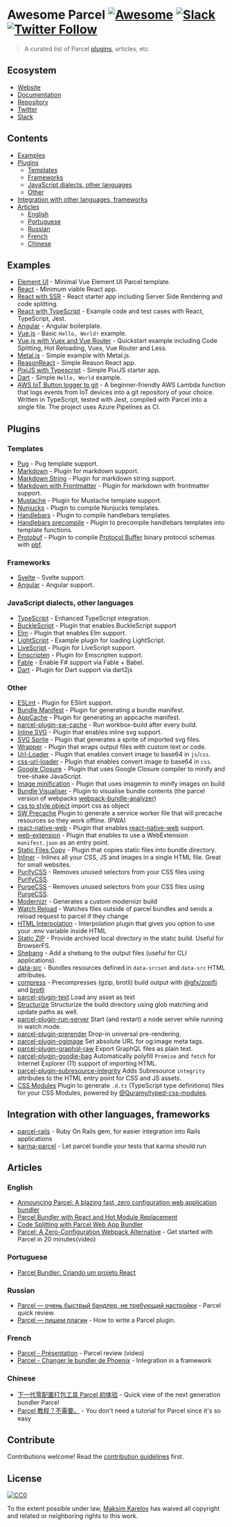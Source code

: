 # Awesome Parcel [![Awesome](https://cdn.rawgit.com/sindresorhus/awesome/d7305f38d29fed78fa85652e3a63e154dd8e8829/media/badge.svg)](https://github.com/sindresorhus/awesome) [![Slack](https://slack.parceljs.org/badge.svg)](https://slack.parceljs.org) [![Twitter Follow](https://img.shields.io/twitter/follow/parceljs.svg?style=social)](https://twitter.com/parceljs)

> A curated list of Parcel [plugins](https://www.npmjs.com/search?q=parcel-plugin-), articles, etc.


## Ecosystem
- [Website](https://parceljs.org)
- [Documentation](https://parceljs.org/getting_started.html)
- [Repository](https://github.com/parcel-bundler/parcel)
- [Twitter](https://twitter.com/parceljs)
- [Slack](https://slack.parceljs.org/)


## Contents

- [Examples](#examples)
- [Plugins](#plugins)
    - [Templates](#templates)
    - [Frameworks](#frameworks)
    - [JavaScript dialects, other languages](#javascript-dialects-other-languages)
    - [Other](#other)
- [Integration with other languages, frameworks](#integration-with-other-languages-frameworks)
- [Articles](#articles)
    - [English](#english)
    - [Portuguese](#portuguese)
    - [Russian](#russian)
    - [French](#french)
    - [Chinese](#chinese)


## Examples

- [Element UI](https://github.com/bubnenkoff/parcel-vue-template) - Minimal Vue Element UI Parcel template.
- [React](https://github.com/jaredpalmer/react-parcel-example) - Minimum viable React app.
- [React with SSR](https://github.com/gregtillbrook/react-head-start) - React starter app including Server Side Rendering and code splitting.
- [React with TypeScript](https://github.com/adhrinae/ts-react-parcel) - Example code and test cases with React, TypeScript, Jest.
- [Angular](https://github.com/DeMoorJasper/Angular-Parcel-Boilerplate) - Angular boilerplate.
- [Vue.js](https://github.com/parcel-bundler/examples/tree/master/vue) - Basic `Hello, World!` example.
- [Vue.js with Vuex and Vue Router](https://github.com/proYang/vue-parcel-demo) - Quickstart example including Code Splitting, Hot Reloading, Vuex, Vue Router and Less.
- [Metal.js](https://github.com/matuzalemsteles/metal-parcel-example) - Simple example with Metal.js.
- [ReasonReact](https://github.com/Raincal/parcel-reason-react-app) - Simple Reason React app.
- [PixiJS with Typescript](https://github.com/lucas-jones/pixi-ts-parcel-example) - Simple PixiJS starter app.
- [Dart](https://github.com/neutrino2211/parcel-plugin-dart/tree/master/examples/helloworld) - Simple `Hello, World` example.
- [AWS IoT Button logger to git](https://github.com/kachkaev/aws-iot-button-logger-to-git/) - A beginner-friendly AWS Lambda function that logs events from IoT devices into a git repository of your choice. Written in TypeScript, tested with Jest, compiled with Parcel into a single file. The project uses Azure Pipelines as CI.


## Plugins

### Templates

- [Pug](https://github.com/Ty3uK/parcel-plugin-pug) - Pug template support.
- [Markdown](https://github.com/gongpeione/parcel-plugin-markdown) - Plugin for markdown support.
- [Markdown String](https://github.com/jaywcjlove/parcel-plugin-markdown-string) - Plugin for markdown string support.
- [Markdown with Frontmatter](https://github.com/umstek/parcel-plugin-md-fm) - Plugin for markdown with frontmatter support.
- [Mustache](https://github.com/suuzee/parcel-plugin-mustache) - Plugin for Mustache template support.
- [Nunjucks](https://github.com/devmattrick/parcel-plugin-nunjucks) - Plugin to compile Nunjucks templates.
- [Handlebars](https://github.com/robbiedigital/parcel-plugin-handlebars) - Plugin to compile handlebars templates.
- [Handlebars precompile](https://github.com/belicekm/parcel-plugin-handlebars-precompile) - Plugin to precompile handlebars templates into template functions.
- [Protobuf](https://github.com/Jabher/parcel-plugin-pbf) - Plugin to compile [Protocol Buffer](https://developers.google.com/protocol-buffers/) binary protocol schemas with [pbf](https://github.com/mapbox/pbf).

### Frameworks

- [Svelte](https://github.com/DeMoorJasper/parcel-plugin-svelte) - Svelte support.
- [Angular](https://github.com/fathyb/parcel-plugin-angular) - Angular support.

### JavaScript dialects, other languages

- [TypeScript](https://github.com/fathyb/parcel-plugin-typescript) - Enhanced TypeScript integration.
- [BuckleScript](https://github.com/jihchi/parcel-plugin-bucklescript) - Plugin that enables BuckleScript support
- [Elm](https://github.com/ssuman/parcel-plugin-elm) - Plugin that enables Elm support.
- [LightScript](https://github.com/chee/parcel-plugin-lightscript) - Example plugin for loading LightScript.
- [LiveScript](https://github.com/c0deaddict/parcel-plugin-livescript) - Plugin for LiveScript support.
- [Emscripten](https://github.com/taktod/parcel-plugin-emc) - Plugin for Emscripten support.
- [Fable](https://github.com/slogsdon/parcel-plugin-fable) - Enable F# support via Fable + Babel.
- [Dart](https://github.com/neutrino2211/parcel-plugin-dart) - Plugin for Dart support via dart2js

### Other

- [ESLint](https://github.com/BoltDoggy/parcel-plugin-eslint) - Plugin for ESlint support.
- [Bundle Manifest](https://github.com/mugi-uno/parcel-plugin-bundle-manifest) - Plugin for generating a bundle manifest.
- [AppCache](https://github.com/pierredavidbelanger/parcel-plugin-appcache) - Plugin for generating an appcache manifest.
- [parcel-plugin-sw-cache](https://github.com/mischnic/parcel-plugin-sw-cache) - Run workbox-build after every build.
- [Inline SVG](https://github.com/albinotonnina/parcel-plugin-inlinesvg) - Plugin that enables inline svg support.
- [SVG Sprite](https://github.com/Epimodev/parcel-plugin-svg-sprite) - Plugin that generates a sprite of imported svg files.
- [Wrapper](https://github.com/albinotonnina/parcel-plugin-wrapper) - Plugin that wraps output files with custom text or code.
- [Url-Loader](https://github.com/fansenze/parcel-plugin-url-loader) - Plugin that enables convert image to base64 in `js`/`css`.
- [css-url-loader](https://github.com/BarryYan/parcel-plugin-css-url-loader) - Plugin that enables convert image to base64 in `css`.
- [Google Closure](https://github.com/fathyb/parcel-plugin-closure) - Plugin that uses Google Closure compiler to minify and tree-shake JavaScript.
- [Image minification](https://github.com/DeMoorJasper/parcel-plugin-imagemin) - Plugin that uses imagemin to minify images on build
- [Bundle Visualiser](https://github.com/gregtillbrook/parcel-plugin-bundle-visualiser) - Plugin to visualise bundle contents (the parcel version of webpacks [webpack-bundle-analyzer](https://www.npmjs.com/package/webpack-bundle-analyzer))
- [css to style object](https://www.npmjs.com/package/parcel-plugin-css-object) import css as object
- [SW Precache](https://github.com/cyyyu/parcel-plugin-sw-precache) Plugin to generate a service worker file that will precache resources so they work offline. (PWA)
- [react-native-web](https://github.com/dalcib/parcel-plugin-react-native-web) - Plugin that enables [react-native-web](https://github.com/necolas/react-native-web) support.
- [web-extension](https://github.com/kevincharm/parcel-plugin-web-extension) - Plugin that enables to use a WebExtension `manifest.json` as an entry point.
- [Static Files Copy](https://github.com/elwin013/parcel-plugin-static-files-copy) - Plugin that copies static files into bundle directory.
- [Inliner](https://github.com/shff/parcel-plugin-inliner) - Inlines all your CSS, JS and images in a single HTML file. Great for small websites.
- [PurifyCSS](https://github.com/shff/parcel-plugin-purifycss) - Removes unused selectors from your CSS files using [PurifyCSS](https://github.com/purifycss/purifycss).
- [PurgeCSS](https://github.com/cprecioso/parcel-plugin-purgecss) - Removes unused selectors from your CSS files using [PurgeCSS](https://github.com/FullHuman/purgecss).
- [Modernizr](https://github.com/hirasso/parcel-plugin-modernizr) - Generates a custom modernizr build
- [Watch Reload](https://github.com/hirasso/parcel-plugin-watch-reload) - Watches files outside of parcel bundles and sends a reload request to parcel if they change
- [HTML Interpolation](https://github.com/krotovic/parcel-plugin-interpolate-html) - Interpolation plugin that gives you option to use your .env variable inside HTML
- [Static ZIP](https://github.com/agentcooper/parcel-plugin-static-zip) - Provide archived local directory in the static build. Useful for BrowserFS.
- [Shebang](https://github.com/cyntl3r/parcel-plugin-shebang) - Add a shebang to the output files (useful for CLI applications).
- [data-src](https://github.com/arnellebalane/parcel-plugin-data-src) - Bundles resources defined in `data-srcset` and `data-src` HTML attributes.
- [compress](https://github.com/ralscha/parcel-plugin-compress) - Precompresses (gzip, brotli) build output with [@gfx/zopfli](https://github.com/gfx/universal-zopfli-js) and [brotli](https://www.npmjs.com/package/brotli)
- [parcel-plugin-text](https://www.npmjs.com/package/parcel-plugin-text) Load any asset as text
- [Structurize](https://www.npmjs.com/package/parcel-plugin-structurize) Structurize the build directory using glob matching and update paths as well.
- [parcel-plugin-run-server](https://github.com/qualitybath/parcel-plugin-run-server) Start (and restart) a node server while running in watch mode.
- [parcel-plugin-prerender](https://github.com/ABuffSeagull/parcel-plugin-prerender) Drop-in universal pre-rendering.
- [parcel-plugin-ogimage](https://github.com/lukechilds/parcel-plugin-ogimage) Set absolute URL for og:image meta tags.
- [parcel-plugin-graphql-raw](https://github.com/Ty3uK/parcel-plugin-graphql-raw) Export GraphQL files as plain text.
- [parcel-plugin-goodie-bag](https://github.com/edm00se/parcel-plugin-goodie-bag/) Automatically polyfill `Promise` and `fetch` for Internet Explorer (11) support of importing HTML.
- [parcel-plugin-subresource-integrity](https://github.com/jonathannen/parcel-plugin-subresource-integrity/) Adds Subresource `integrity` attributes to the HTML entry point for CSS and JS assets.
- [CSS Modules](https://github.com/rfgamaral/parcel-plugin-typings-for-css-modules) Plugin to generate `.d.ts` (TypeScript type definitions) files for your CSS Modules, powered by [@Quramy/typed-css-modules](https://github.com/Quramy/typed-css-modules).

## Integration with other languages, frameworks

- [parcel-rails](https://github.com/michaldarda/parcel-rails) - Ruby On Rails gem, for easier integration into Rails applications
- [karma-parcel](https://github.com/valotas/karma-parcel) - Let parcel bundle your tests that karma should run

## Articles

### English

- [Announcing Parcel: A blazing fast, zero configuration web application bundler](https://hackernoon.com/announcing-parcel-a-blazing-fast-zero-configuration-web-application-bundler-feac43aac0f1?source=search_post---------0)
- [Parcel Bundler with React and Hot Module Replacement](https://medium.com/@d.kang/parcel-bundler-with-react-and-hot-module-replacement-7f92efd25584)
- [Code Splitting with Parcel Web App Bundler](https://hackernoon.com/code-splitting-with-parcel-web-app-bundler-fe06cc3a20da)
- [Parcel: A Zero-Configuration Webpack Alternative](https://www.youtube.com/watch?v=4XB6jcyiADY) - Get started with Parcel in 20 minutes(video)

### Portuguese

- [Parcel Bundler: Criando um projeto React](https://medium.com/tableless/parcel-bundler-criando-um-projeto-react-1a620a151e34)

### Russian

- [Parcel — очень быстрый бандлер, не требующий настройки](https://habr.com/ru/post/344486/) - Parcel quick review.
- [Parcel — пишем плагин](https://habr.com/ru/post/344858/) - How to write a Parcel plugin.

### French

- [Parcel - Présentation](https://www.grafikart.fr/tutoriels/parcel-bundler-985) - Parcel review (video)
- [Parcel - Changer le bundler de Phoenix](https://dev.to/jeansmaug/phoenix-changer-de-bundler-4339) - Integration in a framework

### Chinese

- [下一代零配置打包工具 Parcel 初体验](https://zhuanlan.zhihu.com/p/34033344) - Quick view of the next generation bundler Parcel
- [Parcel 教程？不需要。](https://blog.zfanw.com/parcel-bundler-tutorial/) - You don't need a tutorial for Parcel since it's so easy
## Contribute

Contributions welcome! Read the [contribution guidelines](contributing.md) first.


## License

[![CC0](https://mirrors.creativecommons.org/presskit/buttons/88x31/svg/cc-zero.svg)](https://creativecommons.org/publicdomain/zero/1.0/)

To the extent possible under law, [Maksim Karelov](https://github.com/Ty3uK) has waived all copyright and
related or neighboring rights to this work.
